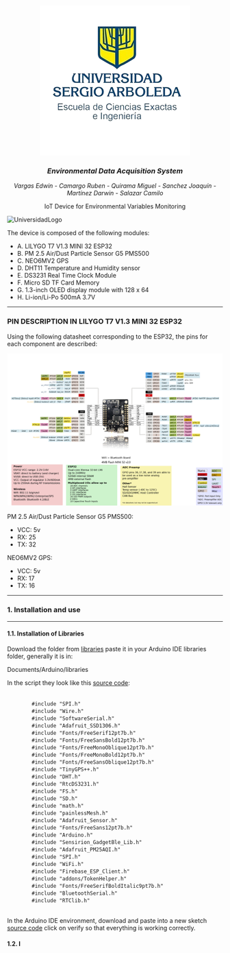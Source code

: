 <p align="center">
  <img src="https://github.com/CodeNoo6/ESP32MeshEnvMonitor/blob/master/Images/UniversidadLogo.png?raw=true" alt="UniversidadLogo">
  <h3 align="center"><i>Environmental Data Acquisition System</i></h3>
  <p align="center"><i>Vargas Edwin - Camargo Ruben - Quirama Miguel - Sanchez Joaquín - Martínez Darwin - Salazar Camilo</i></p>
  <p align="center">IoT Device for Environmental Variables Monitoring</p>
  <img src="https://github.com/CodeNoo6/ESP32MeshEnvMonitor/blob/master/Images/Diseño.png?raw=true" alt="UniversidadLogo">
  <p>The device is composed of the following modules:</p>
  <ul>
    <li>A. LILYGO T7 V1.3 MINI 32 ESP32</li>
    <li>B. PM 2.5 Air/Dust Particle Sensor G5 PMS500</li>
    <li>C. NEO6MV2 GPS</li>
    <li>D. DHT11 Temperature and Humidity sensor</li>
    <li>E. DS3231 Real Time Clock Module</li>
    <li>F. Micro SD TF Card Memory</li>
    <li>G. 1.3-inch OLED display module with 128 x 64</li>
    <li>H. Li-ion/Li-Po 500mA 3.7V</li>
  </ul>
  <hr>
  <h3>PIN DESCRIPTION IN LILYGO T7 V1.3 MINI 32 ESP32</h3>
  <p>Using the following datasheet corresponding to the ESP32, the pins for each component are described:</p>
  <img src="https://github.com/CodeNoo6/ESP32MeshEnvMonitor/blob/master/Images/ESP_Datashet.jpg?raw=true" alt="UniversidadLogo">
  <p>PM 2.5 Air/Dust Particle Sensor G5 PMS500: </p>
  <ul>
    <li>VCC: 5v</li>
    <li>RX: 25</li>
    <li>TX: 32</li>
  </ul>
  <p>NEO6MV2 GPS: </p>
  <ul>
    <li>VCC: 5v</li>
    <li>RX: 17</li>
    <li>TX: 16</li>
  </ul>
  <hr>
  <h3>1. Installation and use</h3>
  <hr>
  <h4>1.1. Installation of Libraries</h4>
  <p>Download the folder from <a href="Source code/libraries">libraries</a> paste it in your Arduino IDE libraries folder, generally it is in:</p>
  <p>Documents/Arduino/libraries</p>
  <p>In the script they look like this <a href="Source code/sketch_jan25a.ino">source code</a>:</p>
  <code>
        #include "SPI.h"
        #include "Wire.h"
        #include "SoftwareSerial.h"
        #include "Adafruit_SSD1306.h"
        #include "Fonts/FreeSerif12pt7b.h"
        #include "Fonts/FreeSansBold12pt7b.h"
        #include "Fonts/FreeMonoOblique12pt7b.h"
        #include "Fonts/FreeMonoBold12pt7b.h"
        #include "Fonts/FreeSansOblique12pt7b.h"
        #include "TinyGPS++.h"
        #include "DHT.h"
        #include "RtcDS3231.h"
        #include "FS.h"
        #include "SD.h"
        #include "math.h"
        #include "painlessMesh.h"
        #include "Adafruit_Sensor.h"
        #include "Fonts/FreeSans12pt7b.h"
        #include "Arduino.h"
        #include "Sensirion_GadgetBle_Lib.h"
        #include "Adafruit_PM25AQI.h"
        #include "SPI.h"
        #include "WiFi.h"
        #include "Firebase_ESP_Client.h"
        #include "addons/TokenHelper.h"
        #include "Fonts/FreeSerifBoldItalic9pt7b.h"
        #include "BluetoothSerial.h"
        #include "RTClib.h"
  </code>
  <p>In the Arduino IDE environment, download and paste into a new sketch <a href="Source code/sketch_jan25a.ino">source code</a> click on verify so that everything is working correctly.</p>
  <h4>1.2. I</h4>
</p>